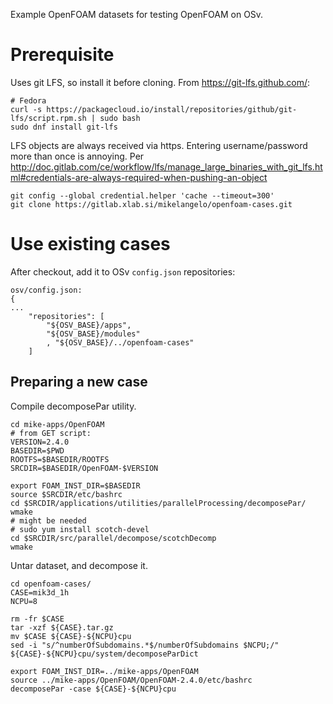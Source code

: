 Example OpenFOAM datasets for testing OpenFOAM on OSv.

# Prerequisite

Uses git LFS, so install it before cloning.
From https://git-lfs.github.com/:
```
# Fedora
curl -s https://packagecloud.io/install/repositories/github/git-lfs/script.rpm.sh | sudo bash
sudo dnf install git-lfs
```

LFS objects are always received via https.
Entering username/password more than once is annoying.
Per http://doc.gitlab.com/ce/workflow/lfs/manage_large_binaries_with_git_lfs.html#credentials-are-always-required-when-pushing-an-object
```
git config --global credential.helper 'cache --timeout=300'
git clone https://gitlab.xlab.si/mikelangelo/openfoam-cases.git
```

# Use existing cases

After checkout, add it to OSv `config.json` repositories:
```
osv/config.json:
{
...
    "repositories": [
        "${OSV_BASE}/apps",
        "${OSV_BASE}/modules"
        , "${OSV_BASE}/../openfoam-cases"
    ]
```

## Preparing a new case

Compile decomposePar utility.
```
cd mike-apps/OpenFOAM
# from GET script:
VERSION=2.4.0
BASEDIR=$PWD
ROOTFS=$BASEDIR/ROOTFS
SRCDIR=$BASEDIR/OpenFOAM-$VERSION

export FOAM_INST_DIR=$BASEDIR
source $SRCDIR/etc/bashrc
cd $SRCDIR/applications/utilities/parallelProcessing/decomposePar/
wmake
# might be needed
# sudo yum install scotch-devel
cd $SRCDIR/src/parallel/decompose/scotchDecomp
wmake

```

Untar dataset, and decompose it.
```
cd openfoam-cases/
CASE=mik3d_1h
NCPU=8

rm -fr $CASE
tar -xzf ${CASE}.tar.gz
mv $CASE ${CASE}-${NCPU}cpu
sed -i "s/^numberOfSubdomains.*$/numberOfSubdomains $NCPU;/" ${CASE}-${NCPU}cpu/system/decomposeParDict

export FOAM_INST_DIR=../mike-apps/OpenFOAM
source ../mike-apps/OpenFOAM/OpenFOAM-2.4.0/etc/bashrc 
decomposePar -case ${CASE}-${NCPU}cpu
```